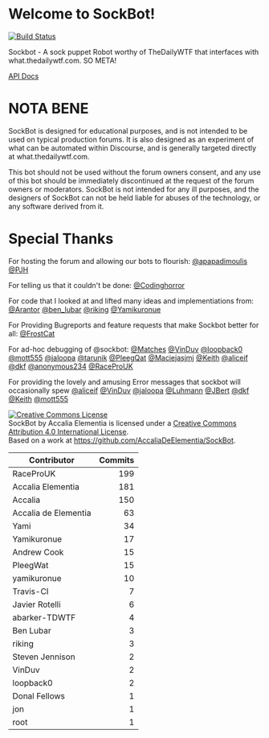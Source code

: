 # Welcome to SockBot!

[![Build Status](https://travis-ci.org/SockDrawer/SockBot.svg)](https://travis-ci.org/SockDrawer/SockBot)

Sockbot - A sock puppet Robot worthy of TheDailyWTF that interfaces with what.thedailywtf.com. SO META!

[API Docs](docs/index.html)


NOTA BENE
=========

SockBot is designed for educational purposes, and is not intended to be used on typical production forums. It is also designed as an experiment of what can be automated within Discourse, and is generally targeted directly at what.thedailywtf.com.

This bot should not be used without the forum owners consent, and any use of this bot should be immediately discontinued at the request of the forum owners or moderators. SockBot is not intended for any ill purposes, and the designers of SockBot can not be held liable for abuses of the technology, or any software derived from it.

Special Thanks
==============
For hosting the forum and allowing our bots to flourish:
[@apapadimoulis](http://what.thedailywtf.com/users/apapadimoulis)
[@PJH](http://what.thedailywtf.com/users/PJH)

For telling us that it couldn't be done:
[@Codinghorror](http://what.thedailywtf.com/users/Codinghorror)

For code that I looked at and lifted many ideas and implementiations from:
[@Arantor](http://what.thedailywtf.com/users/Arantor)
[@ben_lubar](http://what.thedailywtf.com/users/ben_lubar)
[@riking](http://what.thedailywtf.com/users/riking)
[@Yamikuronue](http://what.thedailywtf.com/users/Yamikuronue)

For Providing Bugreports and feature requests that make Sockbot better for all:
[@FrostCat](http://what.thedailywtf.com/users/FrostCat)

For ad-hoc debugging of @sockbot:
[@Matches](http://what.thedailywtf.com/users/Matches)
[@VinDuv](http://what.thedailywtf.com/users/VinDuv)
[@loopback0](http://what.thedailywtf.com/users/loopback0)
[@mott555](http://what.thedailywtf.com/users/mott555)
[@jaloopa](http://what.thedailywtf.com/users/jaloopa)
[@tarunik](http://what.thedailywtf.com/users/tarunik)
[@PleegQat](http://what.thedailywtf.com/users/PleegWat)
[@Maciejasjmj](http://what.thedailywtf.com/users/Maciejasjmj)
[@Keith](http://what.thedailywtf.com/users/Keith)
[@aliceif](http://what.thedailywtf.com/users/aliceif)
[@dkf](http://what.thedailywtf.com/users/dkf)
[@anonymous234](http://what.thedailywtf.com/users/anonymous234)
[@RaceProUK](http://what.thedailywtf.com/users/RaceProUK)

For providing the lovely and amusing Error messages that sockbot will occasionally spew
[@aliceif](http://what.thedailywtf.com/users/aliceif)
[@VinDuv](http://what.thedailywtf.com/users/VinDuv)
[@jaloopa](http://what.thedailywtf.com/users/jaloopa)
[@Luhmann](http://what.thedailywtf.com/users/Luhmann)
[@JBert](http://what.thedailywtf.com/users/JBert)
[@dkf](http://what.thedailywtf.com/users/dkf)
[@Keith](http://what.thedailywtf.com/users/Keith)
[@mott555](http://what.thedailywtf.com/users/mott555)


<a rel="license" href="http://creativecommons.org/licenses/by/4.0/"><img alt="Creative Commons License" style="border-width:0" src="https://i.creativecommons.org/l/by/4.0/88x31.png" /></a><br /><span xmlns:dct="http://purl.org/dc/terms/" property="dct:title">SockBot</span> by <span xmlns:cc="http://creativecommons.org/ns#" property="cc:attributionName">Accalia Elementia</span> is licensed under a <a rel="license" href="http://creativecommons.org/licenses/by/4.0/">Creative Commons Attribution 4.0 International License</a>.<br />Based on a work at <a xmlns:dct="http://purl.org/dc/terms/" href="https://github.com/AccaliaDeElementia/SockBot" rel="dct:source">https://github.com/AccaliaDeElementia/SockBot</a>.

| Contributor | Commits |
|---|---:|
| RaceProUK | 199 |
| Accalia Elementia | 181 |
| Accalia | 150 |
| Accalia de Elementia | 63 |
| Yami | 34 |
| Yamikuronue | 17 |
| Andrew Cook | 15 |
| PleegWat | 15 |
| yamikuronue | 10 |
| Travis-CI | 7 |
| Javier Rotelli | 6 |
| abarker-TDWTF | 4 |
| Ben Lubar | 3 |
| riking | 3 |
| Steven Jennison | 2 |
| VinDuv | 2 |
| loopback0 | 2 |
| Donal Fellows | 1 |
| jon | 1 |
| root | 1 |